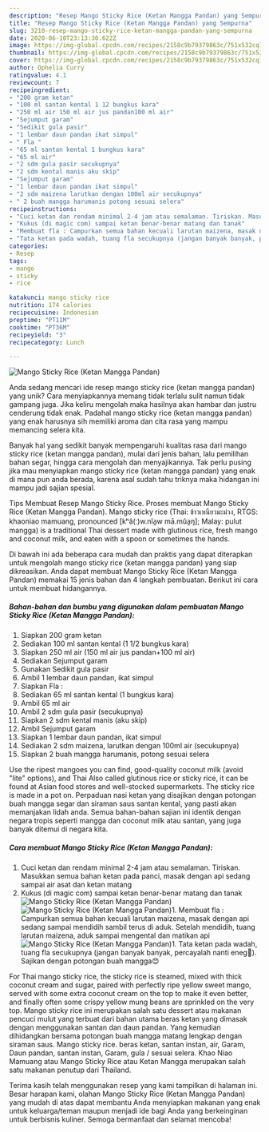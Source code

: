 ```yaml
---
description: "Resep Mango Sticky Rice (Ketan Mangga Pandan) yang Sempurna"
title: "Resep Mango Sticky Rice (Ketan Mangga Pandan) yang Sempurna"
slug: 3210-resep-mango-sticky-rice-ketan-mangga-pandan-yang-sempurna
date: 2020-06-10T23:13:30.622Z
image: https://img-global.cpcdn.com/recipes/2158c9b79379863c/751x532cq70/mango-sticky-rice-ketan-mangga-pandan-foto-resep-utama.jpg
thumbnail: https://img-global.cpcdn.com/recipes/2158c9b79379863c/751x532cq70/mango-sticky-rice-ketan-mangga-pandan-foto-resep-utama.jpg
cover: https://img-global.cpcdn.com/recipes/2158c9b79379863c/751x532cq70/mango-sticky-rice-ketan-mangga-pandan-foto-resep-utama.jpg
author: Ophelia Curry
ratingvalue: 4.1
reviewcount: 7
recipeingredient:
- "200 gram ketan"
- "100 ml santan kental 1 12 bungkus kara"
- "250 ml air 150 ml air jus pandan100 ml air"
- "Sejumput garam"
- "Sedikit gula pasir"
- "1 lembar daun pandan ikat simpul"
- " Fla "
- "65 ml santan kental 1 bungkus kara"
- "65 ml air"
- "2 sdm gula pasir secukupnya"
- "2 sdm kental manis aku skip"
- "Sejumput garam"
- "1 lembar daun pandan ikat simpul"
- "2 sdm maizena larutkan dengan 100ml air secukupnya"
- " 2 buah mangga harumanis potong sesuai selera"
recipeinstructions:
- "Cuci ketan dan rendam minimal 2-4 jam atau semalaman. Tiriskan. Masukkan semua bahan ketan pada panci, masak dengan api sedang sampai air asat dan ketan matang"
- "Kukus (di magic com) sampai ketan benar-benar matang dan tanak"
- "Membuat fla : Campurkan semua bahan kecuali larutan maizena, masak dengan api sedang sampai mendidih sambil terus di aduk. Setelah mendidih, tuang larutan maizena, aduk sampai mengental dan matikan api"
- "Tata ketan pada wadah, tuang fla secukupnya (jangan banyak banyak, percayalah nanti eneg🤭). Sajikan dengan potongan buah mangga😊"
categories:
- Resep
tags:
- mango
- sticky
- rice

katakunci: mango sticky rice 
nutrition: 174 calories
recipecuisine: Indonesian
preptime: "PT11M"
cooktime: "PT36M"
recipeyield: "3"
recipecategory: Lunch

---
```



![Mango Sticky Rice (Ketan Mangga Pandan)](https://img-global.cpcdn.com/recipes/2158c9b79379863c/751x532cq70/mango-sticky-rice-ketan-mangga-pandan-foto-resep-utama.jpg)

Anda sedang mencari ide resep mango sticky rice (ketan mangga pandan) yang unik? Cara menyiapkannya memang tidak terlalu sulit namun tidak gampang juga. Jika keliru mengolah maka hasilnya akan hambar dan justru cenderung tidak enak. Padahal mango sticky rice (ketan mangga pandan) yang enak harusnya sih memiliki aroma dan cita rasa yang mampu memancing selera kita.

Banyak hal yang sedikit banyak mempengaruhi kualitas rasa dari mango sticky rice (ketan mangga pandan), mulai dari jenis bahan, lalu pemilihan bahan segar, hingga cara mengolah dan menyajikannya. Tak perlu pusing jika mau menyiapkan mango sticky rice (ketan mangga pandan) yang enak di mana pun anda berada, karena asal sudah tahu triknya maka hidangan ini mampu jadi sajian spesial.

Tips Membuat Resep Mango Sticky Rice. Proses membuat Mango Sticky Rice (Ketan Mangga Pandan). Mango sticky rice (Thai: ข้าวเหนียวมะม่วง, RTGS: khaoniao mamuang, pronounced [kʰâ(ː)w.nǐa̯w mā.mûa̯ŋ]; Malay: pulut mangga) is a traditional Thai dessert made with glutinous rice, fresh mango and coconut milk, and eaten with a spoon or sometimes the hands.


Di bawah ini ada beberapa cara mudah dan praktis yang dapat diterapkan untuk mengolah mango sticky rice (ketan mangga pandan) yang siap dikreasikan. Anda dapat membuat Mango Sticky Rice (Ketan Mangga Pandan) memakai 15 jenis bahan dan 4 langkah pembuatan. Berikut ini cara untuk membuat hidangannya.

<!--inarticleads1-->

##### Bahan-bahan dan bumbu yang digunakan dalam pembuatan Mango Sticky Rice (Ketan Mangga Pandan):

1. Siapkan 200 gram ketan
1. Sediakan 100 ml santan kental (1 1/2 bungkus kara)
1. Siapkan 250 ml air (150 ml air jus pandan+100 ml air)
1. Sediakan Sejumput garam
1. Gunakan Sedikit gula pasir
1. Ambil 1 lembar daun pandan, ikat simpul
1. Siapkan  Fla :
1. Sediakan 65 ml santan kental (1 bungkus kara)
1. Ambil 65 ml air
1. Ambil 2 sdm gula pasir (secukupnya)
1. Siapkan 2 sdm kental manis (aku skip)
1. Ambil Sejumput garam
1. Siapkan 1 lembar daun pandan, ikat simpul
1. Sediakan 2 sdm maizena, larutkan dengan 100ml air (secukupnya)
1. Siapkan  2 buah mangga harumanis, potong sesuai selera


Use the ripest mangoes you can find, good-quality coconut milk (avoid &#34;lite&#34; options), and Thai Also called glutinous rice or sticky rice, it can be found at Asian food stores and well-stocked supermarkets. The sticky rice is made in a pot on. Perpaduan nasi ketan yang disajikan dengan potongan buah mangga segar dan siraman saus santan kental, yang pasti akan memanjakan lidah anda. Semua bahan-bahan sajian ini identik dengan negara tropis seperti mangga dan coconut milk atau santan, yang juga banyak ditemui di negara kita. 

<!--inarticleads2-->

##### Cara membuat Mango Sticky Rice (Ketan Mangga Pandan):

1. Cuci ketan dan rendam minimal 2-4 jam atau semalaman. Tiriskan. Masukkan semua bahan ketan pada panci, masak dengan api sedang sampai air asat dan ketan matang
1. Kukus (di magic com) sampai ketan benar-benar matang dan tanak
<img src="//assets-global.cpcdn.com/assets/icons/button_play-2c75c40dde080a61004c1f40b05d8f140eaff45d7e9e6481dc71c63d2e7c4909.png" alt="Mango Sticky Rice (Ketan Mangga Pandan)"><img src="//assets-global.cpcdn.com/assets/icons/button_play-2c75c40dde080a61004c1f40b05d8f140eaff45d7e9e6481dc71c63d2e7c4909.png" alt="Mango Sticky Rice (Ketan Mangga Pandan)">1. Membuat fla : Campurkan semua bahan kecuali larutan maizena, masak dengan api sedang sampai mendidih sambil terus di aduk. Setelah mendidih, tuang larutan maizena, aduk sampai mengental dan matikan api
<img src="//assets-global.cpcdn.com/assets/icons/button_play-2c75c40dde080a61004c1f40b05d8f140eaff45d7e9e6481dc71c63d2e7c4909.png" alt="Mango Sticky Rice (Ketan Mangga Pandan)">1. Tata ketan pada wadah, tuang fla secukupnya (jangan banyak banyak, percayalah nanti eneg🤭). Sajikan dengan potongan buah mangga😊


For Thai mango sticky rice, the sticky rice is steamed, mixed with thick coconut cream and sugar, paired with perfectly ripe yellow sweet mango, served with some extra coconut cream on the top to make it even better, and finally often some crispy yellow mung beans are sprinkled on the very top. Mango sticky rice ini merupakan salah satu dessert atau makanan pencuci mulut yang terbuat dari bahan utama beras ketan yang dimasak dengan menggunakan santan dan daun pandan. Yang kemudian dihidangkan bersama potongan buah mangga matang lengkap dengan siraman saus. Mango sticky rice. beras ketan, santan instan, air, Garam, Daun pandan, santan instan, Garam, gula / sesuai selera. Khao Niao Mamuang atau Mango Sticky Rice atau Ketan Mangga merupakan salah satu makanan penutup dari Thailand. 

Terima kasih telah menggunakan resep yang kami tampilkan di halaman ini. Besar harapan kami, olahan Mango Sticky Rice (Ketan Mangga Pandan) yang mudah di atas dapat membantu Anda menyiapkan makanan yang enak untuk keluarga/teman maupun menjadi ide bagi Anda yang berkeinginan untuk berbisnis kuliner. Semoga bermanfaat dan selamat mencoba!
